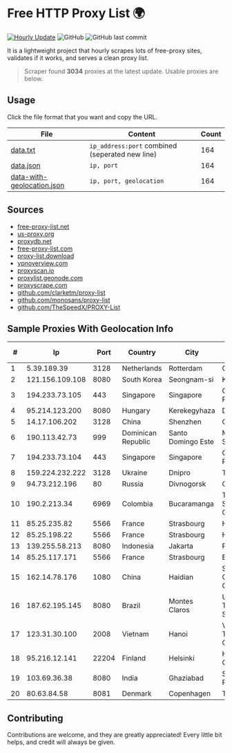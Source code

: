 
# Free HTTP Proxy List 🌍

[![Hourly Update](https://github.com/mertguvencli/http-proxy-list/actions/workflows/main.yml/badge.svg?branch=main)](https://github.com/mertguvencli/http-proxy-list/actions/workflows/main.yml)
![GitHub](https://img.shields.io/github/license/mertguvencli/http-proxy-list)
![GitHub last commit](https://img.shields.io/github/last-commit/mertguvencli/http-proxy-list)

It is a lightweight project that hourly scrapes lots of free-proxy sites, validates if it works, and serves a clean proxy list.


> Scraper found **3034** proxies at the latest update. Usable proxies are below.

## Usage

Click the file format that you want and copy the URL.


|File|Content|Count|
|----|-------|-----|
|[data.txt](https://raw.githubusercontent.com/mertguvencli/http-proxy-list/main/proxy-list/data.txt)|`ip_address:port` combined (seperated new line)|164|
|[data.json](https://raw.githubusercontent.com/mertguvencli/http-proxy-list/main/proxy-list/data.json)|`ip, port`|164|
|[data-with-geolocation.json](https://raw.githubusercontent.com/mertguvencli/http-proxy-list/main/proxy-list/data-with-geolocation.json)|`ip, port, geolocation`|164|

## Sources

* [free-proxy-list.net](https://free-proxy-list.net)
* [us-proxy.org](https://www.us-proxy.org)
* [proxydb.net](http://proxydb.net)
* [free-proxy-list.com](https://free-proxy-list.com/?page=&port=&type%5B%5D=http&type%5B%5D=https&up_time=0&search=Search)
* [proxy-list.download](https://www.proxy-list.download/HTTP)
* [vpnoverview.com](https://vpnoverview.com/privacy/anonymous-browsing/free-proxy-servers)
* [proxyscan.io](https://www.proxyscan.io)
* [proxylist.geonode.com](https://proxylist.geonode.com/api/proxy-list?limit=300&page=1&sort_by=lastChecked&sort_type=desc&protocols=http,https)
* [proxyscrape.com](https://api.proxyscrape.com/v2/?request=displayproxies&protocol=http&timeout=10000&country=all&ssl=all&anonymity=all)
* [github.com/clarketm/proxy-list](https://raw.githubusercontent.com/clarketm/proxy-list/master/proxy-list-raw.txt)
* [github.com/monosans/proxy-list](https://raw.githubusercontent.com/monosans/proxy-list/main/proxies/http.txt)
* [github.com/TheSpeedX/PROXY-List](https://raw.githubusercontent.com/TheSpeedX/PROXY-List/master/http.txt)


## Sample Proxies With Geolocation Info

|#|Ip|Port|Country|City|Internet Service Provider|
|-|--|----|-------|----|-------------------------|
|1|5.39.189.39|3128|Netherlands|Rotterdam|ColoCenter b.v.|
|2|121.156.109.108|8080|South Korea|Seongnam-si|Korea Telecom|
|3|194.233.73.105|443|Singapore|Singapore|Contabo Asia Private Limited|
|4|95.214.123.200|8080|Hungary|Kerekegyhaza|Deltakon Kft.|
|5|14.17.106.202|3128|China|Shenzhen|Chinanet|
|6|190.113.42.73|999|Dominican Republic|Santo Domingo Este|MR Networking, SRL|
|7|194.233.73.104|443|Singapore|Singapore|Contabo Asia Private Limited|
|8|159.224.232.222|3128|Ukraine|Dnipro|Triolan|
|9|94.73.212.196|80|Russia|Divnogorsk|ORIONNET|
|10|190.2.213.34|6969|Colombia|Bucaramanga|TV AZTECA SUCURSAL COLOMBIA|
|11|85.25.235.82|5566|France|Strasbourg|Host Europe GmbH|
|12|85.25.198.22|5566|France|Strasbourg|Host Europe GmbH|
|13|139.255.58.213|8080|Indonesia|Jakarta|PT. LINKNET|
|14|85.25.117.171|5566|France|Strasbourg|BSB-SERVICE|
|15|162.14.78.176|1080|China|Haidian|Shenzhen Tencent Computer Systems Company Limited|
|16|187.62.195.145|8080|Brazil|Montes Claros|UWBR VOX TelecomunicaÔÔes S/A|
|17|123.31.30.100|2008|Vietnam|Hanoi|VietNam Post and Telecom Corporation|
|18|95.216.12.141|22204|Finland|Helsinki|Hetzner Online GmbH|
|19|103.69.36.38|8080|India|Ghaziabad|Suncity Broadband Pvt Ltd|
|20|80.63.84.58|8081|Denmark|Copenhagen|TDC A/S|



## Contributing

Contributions are welcome, and they are greatly appreciated! Every
little bit helps, and credit will always be given.


